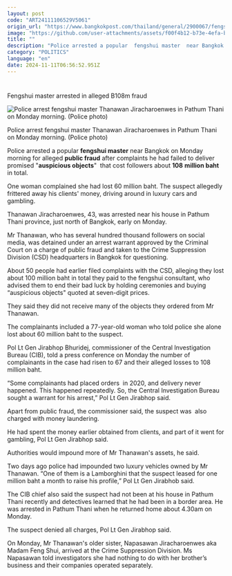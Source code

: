 ```yaml
---
layout: post
code: "ART24111106529V5061"
origin_url: "https://www.bangkokpost.com/thailand/general/2900067/fengshui-master-arrested-in-alleged-b108m-fraud"
image: "https://github.com/user-attachments/assets/f00f4b12-b73e-4efa-b3eb-7e21fad44192"
title: ""
description: "Police arrested a popular  fengshui master  near Bangkok on Monday morning for alleged  public fraud  after complaints he had failed to deliver promised \" auspicious objects \" that cost followers about  108   million baht  in total."
category: "POLITICS"
language: "en"
date: 2024-11-11T06:56:52.951Z
---
```


# 

Fengshui master arrested in alleged B108m fraud

![Police arrest fengshui master Thanawan Jiracharoenwes in Pathum Thani on Monday morning. (Police photo)](https://github.com/user-attachments/assets/a7bb4081-a70e-4534-b68b-65695d0992dd)

Police arrest fengshui master Thanawan Jiracharoenwes in Pathum Thani on Monday morning. (Police photo)

Police arrested a popular **fengshui master** near Bangkok on Monday morning for alleged **public fraud** after complaints he had failed to deliver promised "**auspicious objects**"  that cost followers about **108** **million baht** in total.

One woman complained she had lost 60 million baht. The suspect allegedly frittered away his clients' money, driving around in luxury cars and gambling.

Thanawan Jiracharoenwes, 43, was arrested near his house in Pathum Thani province, just north of Bangkok, early on Monday.

Mr Thanawan, who has several hundred thousand followers on social media, was detained under an arrest warrant approved by the Criminal Court on a charge of public fraud and taken to the Crime Suppression Division (CSD) headquarters in Bangkok for questioning. 

About 50 people had earlier filed complaints with the CSD, alleging they lost about 100 million baht in total they paid to the fengshui consultant, who advised them to end their bad luck by holding ceremonies and buying “auspicious objects" quoted at seven-digit prices. 

They said they did not receive many of the objects they ordered from Mr Thanawan.

The complainants included a 77-year-old woman who told police she alone lost about 60 million baht to the suspect.

Pol Lt Gen Jirabhop Bhuridej, commissioner of the Central Investigation Bureau (CIB), told a press conference on Monday the number of complainants in the case had risen to 67 and their alleged losses to 108 million baht.

“Some complainants had placed orders  in 2020, and delivery never happened. This happened repeatedly. So, the Central Investigation Bureau sought a warrant for his arrest,” Pol Lt Gen Jirabhop said.

Apart from public fraud, the commissioner said, the suspect was  also charged with money laundering.

He had spent the money earlier obtained from clients, and part of it went for gambling, Pol Lt Gen Jirabhop said.

Authorities would impound more of Mr Thanawan's assets, he said.

Two days ago police had impounded two luxury vehicles owned by Mr Thanawan. “One of them is a Lamborghini that the suspect leased for one million baht a month to raise his profile,” Pol Lt Gen Jirabhob said.

The CIB chief also said the suspect had not been at his house in Pathum Thani recently and detectives learned that he had been in a border area. He was arrested in Pathum Thani when he returned home about 4.30am on Monday.

The suspect denied all charges, Pol Lt Gen Jirabhop said.

On Monday, Mr Thanawan's older sister, Napasawan Jiracharoenwes aka Madam Feng Shui, arrived at the Crime Suppression Division. Ms Napasawan told investigators she had nothing to do with her brother’s business and their companies operated separately.